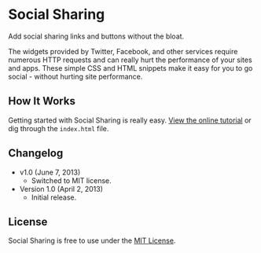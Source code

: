 # Social Sharing
Add social sharing links and buttons without the bloat.

The widgets provided by Twitter, Facebook, and other services require numerous HTTP requests and can really hurt the performance of your sites and apps. These simple CSS and HTML snippets make it easy for you to go social - without hurting site performance.

## How It Works
Getting started with Social Sharing is really easy. [View the online tutorial](http://cferdinandi.github.com/social-sharing/) or dig through the `index.html` file.

## Changelog
* v1.0 (June 7, 2013)
  * Switched to MIT license.
* Version 1.0 (April 2, 2013)
  * Initial release.

## License
Social Sharing is free to use under the [MIT License](http://gomakethings.com/mit/).
